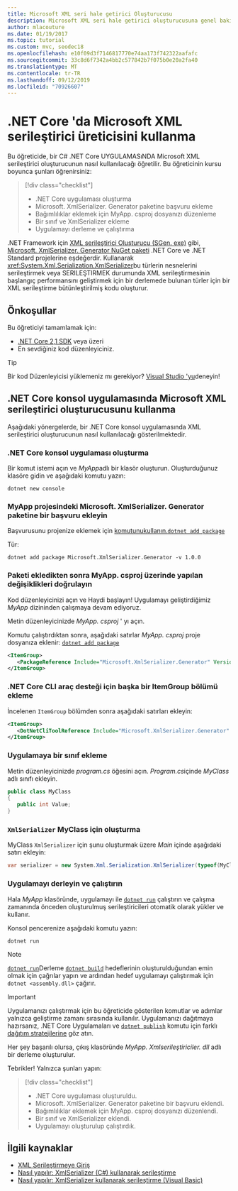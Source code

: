 ```yaml
---
title: Microsoft XML seri hale getirici Oluşturucusu
description: Microsoft XML seri hale getirici oluşturucusuna genel bakış. Projenizde bulunan türler için bir XML serileştirme derlemesi oluşturmak üzere XML seri hale getirici oluşturucusunu kullanın.
author: mlacouture
ms.date: 01/19/2017
ms.topic: tutorial
ms.custom: mvc, seodec18
ms.openlocfilehash: e10f09d3f7146817770e74aa173f742322aafafc
ms.sourcegitcommit: 33c8d6f7342a4bb2c577842b7f075b0e20a2fa40
ms.translationtype: MT
ms.contentlocale: tr-TR
ms.lasthandoff: 09/12/2019
ms.locfileid: "70926607"
---
```

# <a name="using-microsoft-xml-serializer-generator-on-net-core"></a>.NET Core 'da Microsoft XML serileştirici üreticisini kullanma

Bu öğreticide, bir C# .NET Core UYGULAMASıNDA Microsoft XML serileştirici oluşturucunun nasıl kullanılacağı öğretilir. Bu öğreticinin kursu boyunca şunları öğrenirsiniz:

> [!div class="checklist"]
>
> * .NET Core uygulaması oluşturma
> * Microsoft. XmlSerializer. Generator paketine başvuru ekleme
> * Bağımlılıklar eklemek için MyApp. csproj dosyanızı düzenleme
> * Bir sınıf ve XmlSerializer ekleme
> * Uygulamayı derleme ve çalıştırma

.NET Framework için [XML serileştirici Oluşturucu (SGen. exe)](../../standard/serialization/xml-serializer-generator-tool-sgen-exe.md) gibi, [Microsoft. XmlSerializer. Generator NuGet paketi](https://www.nuget.org/packages/Microsoft.XmlSerializer.Generator) .NET Core ve .NET Standard projelerine eşdeğerdir. Kullanarak <xref:System.Xml.Serialization.XmlSerializer>bu türlerin nesnelerini serileştirmek veya SERILEŞTIRMEK durumunda XML serileştirmesinin başlangıç performansını geliştirmek için bir derlemede bulunan türler için bir XML serileştirme bütünleştirilmiş kodu oluşturur.

## <a name="prerequisites"></a>Önkoşullar

Bu öğreticiyi tamamlamak için:

* [.NET Core 2,1 SDK](https://dotnet.microsoft.com/download) veya üzeri
* En sevdiğiniz kod düzenleyiciniz.

> [!TIP]
> Bir kod Düzenleyicisi yüklemeniz mı gerekiyor? [Visual Studio 'yu](https://aka.ms/vsdownload?utm_source=mscom&utm_campaign=msdocs)deneyin!

## <a name="use-microsoft-xml-serializer-generator-in-a-net-core-console-application"></a>.NET Core konsol uygulamasında Microsoft XML serileştirici oluşturucusunu kullanma

Aşağıdaki yönergelerde, bir .NET Core konsol uygulamasında XML serileştirici oluşturucunun nasıl kullanılacağı gösterilmektedir.

### <a name="create-a-net-core-console-application"></a>.NET Core konsol uygulaması oluşturma

Bir komut istemi açın ve *MyApp*adlı bir klasör oluşturun. Oluşturduğunuz klasöre gidin ve aşağıdaki komutu yazın:

```console
dotnet new console
```

### <a name="add-a-reference-to-the-microsoftxmlserializergenerator-package-in-the-myapp-project"></a>MyApp projesindeki Microsoft. XmlSerializer. Generator paketine bir başvuru ekleyin

Başvurusunu projenize eklemek için [komutunukullanın.`dotnet add package`](../tools//dotnet-add-package.md)

Tür:

```console
dotnet add package Microsoft.XmlSerializer.Generator -v 1.0.0
```

### <a name="verify-changes-to-myappcsproj-after-adding-the-package"></a>Paketi ekledikten sonra MyApp. csproj üzerinde yapılan değişiklikleri doğrulayın

Kod düzenleyicinizi açın ve Haydi başlayın! Uygulamayı geliştirdiğimiz *MyApp* dizininden çalışmaya devam ediyoruz.

Metin düzenleyicinizde *MyApp. csproj* ' yı açın.

Komutu çalıştırdıktan sonra, aşağıdaki satırlar *MyApp. csproj* proje dosyanıza eklenir: [`dotnet add package`](../tools//dotnet-add-package.md)

 ```xml
 <ItemGroup>
    <PackageReference Include="Microsoft.XmlSerializer.Generator" Version="1.0.0" />
 </ItemGroup>
 ```

### <a name="add-another-itemgroup-section-for-net-core-cli-tool-support"></a>.NET Core CLI araç desteği için başka bir ItemGroup bölümü ekleme

İncelenen `ItemGroup` bölümden sonra aşağıdaki satırları ekleyin:

 ```xml
 <ItemGroup>
    <DotNetCliToolReference Include="Microsoft.XmlSerializer.Generator" Version="1.0.0" />
 </ItemGroup>
 ```

### <a name="add-a-class-in-the-application"></a>Uygulamaya bir sınıf ekleme

Metin düzenleyicinizde *program.cs* öğesini açın. *Program.cs*içinde *MyClass* adlı sınıfı ekleyin.

```csharp
public class MyClass
{
   public int Value;
}
```

### <a name="create-an-xmlserializer-for-myclass"></a>`XmlSerializer` MyClass için oluşturma

MyClass `XmlSerializer` için şunu oluşturmak üzere *Main* içinde aşağıdaki satırı ekleyin:

```csharp
var serializer = new System.Xml.Serialization.XmlSerializer(typeof(MyClass));
```

### <a name="build-and-run-the-application"></a>Uygulamayı derleyin ve çalıştırın

Hala *MyApp* klasöründe, uygulamayı ile [`dotnet run`](../tools/dotnet-run.md) çalıştırın ve çalışma zamanında önceden oluşturulmuş serileştiricileri otomatik olarak yükler ve kullanır.

Konsol pencerenize aşağıdaki komutu yazın:

```console
dotnet run
```

> [!NOTE]
> [`dotnet run`](../tools/dotnet-run.md)Derleme [`dotnet build`](../tools/dotnet-build.md) hedeflerinin oluşturulduğundan emin olmak için çağrılar yapın ve ardından hedef uygulamayı çalıştırmak için `dotnet <assembly.dll>` çağırır.

> [!IMPORTANT]
> Uygulamanızı çalıştırmak için bu öğreticide gösterilen komutlar ve adımlar yalnızca geliştirme zamanı sırasında kullanılır. Uygulamanızı dağıtmaya hazırsanız, .NET Core Uygulamaları ve [`dotnet publish`](../tools/dotnet-publish.md) komutu için farklı [dağıtım stratejilerine](../deploying/index.md) göz atın.

Her şey başarılı olursa, çıkış klasöründe *MyApp. Xmlserileştiriciler. dll* adlı bir derleme oluşturulur.

Tebrikler! Yalnızca şunları yapın:
> [!div class="checklist"]
>
> * .NET Core uygulaması oluşturuldu.
> * Microsoft. XmlSerializer. Generator paketine bir başvuru eklendi.
> * Bağımlılıklar eklemek için MyApp. csproj dosyanızı düzenlendi.
> * Bir sınıf ve XmlSerializer eklendi.
> * Uygulamayı oluşturulup çalıştırdık.

## <a name="related-resources"></a>İlgili kaynaklar

* [XML Serileştirmeye Giriş](../../standard/serialization/introducing-xml-serialization.md)
* [Nasıl yapılır: XmlSerializer (C#) kullanarak serileştirme](../../csharp/programming-guide/concepts/linq/how-to-serialize-using-xmlserializer.md)
* [Nasıl yapılır: XmlSerializer kullanarak serileştirme (Visual Basic)](../../visual-basic/programming-guide/concepts/linq/how-to-serialize-using-xmlserializer.md)
